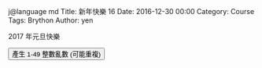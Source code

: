 j@language md
Title: 新年快樂 16
Date: 2016-12-30 00:00
Category: Course
Tags: Brython
Author: yen

2017 年元旦快樂

<!-- 導入 Brython 標準程式庫 -->

<script type="text/javascript" 
    src="https://cdn.rawgit.com/brython-dev/brython/master/www/src/brython_dist.js">
</script>

<!-- 啟動 Brython -->
<script>
window.onload=function(){
brython(1);
}
</script>

<!--以下可以執行-->

<div id="newyear"></div>
<script type="text/python3">
from browser import document
from browser import html
import random
print_location = document["newyear"]
 
def gen_int():
    num = random.randint(1, 49)
    # 設法將 num 列印在網頁上
    #print_location = document["newyear"]
    print_location <= num + html.BR()
 
def lottery(e):
    for i in range(6):
        gen_int()
    print_location <= "(可能重複)恭喜中獎!" + html.BR()
 
#document["but1"].bind("click", gen_int)
document["but1"].bind("click", lottery)
</script>
<button id="but1">產生 1-49 整數亂數 (可能重複)</button>



<script type="text/python3">
from browser import document
from browser import html
import random
   
標準答案 = random.randint(1, 100)
你猜的數字 = int(input("請輸入您所猜的整數:"))
猜測次數 = 1
while 標準答案 != 你猜的數字:
    if 標準答案 < 你猜的數字:
        print("太大了，再猜一次 :)加油")
    else:
        print("太小了，再猜一次 :)加油")
    你猜的數字 = int(input("請輸入您所猜的整數:"))
    猜測次數 += 1
   
print("猜對了！總共猜了", 猜測次數, "次")


</script>
